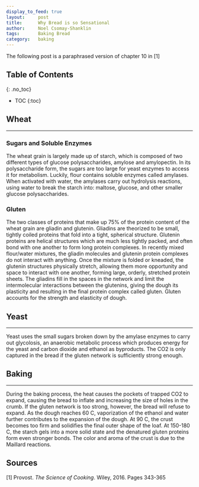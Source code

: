 ```yaml
---
display_to_feed: true
layout:     post
title:      Why Bread is so Sensational
author:     Noel Csomay-Shanklin
tags: 		Baking Bread
category:   baking
---
```

The following post is a paraphrased version of chapter 10 in [1]
## Table of Contents
{: .no_toc}
* TOC
{:toc}

## Wheat
---
### Sugars and Soluble Enzymes
The wheat grain is largely made up of starch, which is composed of two different types of glucose polysaccharides, amylose and amylopectin. In its polysaccharide form, the sugars are too large for yeast enzymes to access it for metabolism. Luckily, flour contains soluble enzymes called amylases. When activated with water, the amylases carry out hydrolysis reactions, using water to break the starch into: maltose, glucose, and other smaller glucose polysaccharides.

### Gluten
The two classes of proteins that make up 75% of the protein content of the wheat grain are gliadin and glutenin. Gliadins are theorized to be small, tightly coiled proteins that fold into a tight, spherical structure. Glutenin proteins are helical structures which are much less tightly packed, and often bond with one another to form long protein complexes. In recently mixed flour/water mixtures, the gliadin molecules and glutenin protein complexes do not interact with anything. Once the mixture is folded or kneaded, the glutenin structures physically stretch, allowing them more opportunity and space to interact with one another, forming large, orderly, stretched protein sheets. The gliadins fill in the spaces in the network and limit the intermolecular interactions between the glutenins, giving the dough its plasticity and resulting in the final protein complex called gluten. Gluten accounts for the strength and elasticity of dough.

## Yeast 
---
Yeast uses the small sugars broken down by the amylase enzymes to carry out glycolosis, an anaerobic metabolic process which produces energy for the yeast and carbon dioxide and ethanol as byproducts. The CO2 is only captured in the bread if the gluten network is sufficiently strong enough.

## Baking
---
During the baking process, the heat causes the pockets of trapped CO2 to expand, causing the bread to inflate and increasing the size of holes in the crumb. If the gluten network is too strong, however, the bread will refuse to expand. As the dough reaches 60 C, vaporization of the ethanol and water further contributes to the expansion of the dough. At 90 C, the crust becomes too firm and solidifies the final outer shape of the loaf. At 150-180 C, the starch gels into a more solid state and the denatured gluten proteins form even stronger bonds. The color and aroma of the crust is due to the Maillard reactions. 

## Sources
[1] Provost. *The Science of Cooking*. Wiley, 2016. Pages 343-365